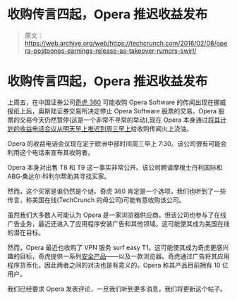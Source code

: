 # 收购传言四起，Opera 推迟收益发布 

> 原文：<https://web.archive.org/web/https://techcrunch.com/2016/02/08/opera-postpones-earnings-release-as-takeover-rumors-swirl/>

# 收购传言四起，Opera 推迟收益发布

上周五，在中国证券公司[奇虎 360](https://web.archive.org/web/20221205224824/https://en.wikipedia.org/wiki/Qihoo) 可能收购 Opera Software 的传闻出现在挪威报纸上后，奥斯陆证券交易所决定停止 Opera Software 股票的交易。Opera 股票的交易今天仍然暂停(这是一个非常不寻常的举动),现在 Opera 本身通过[将其计划的收益电话会议从明天早上](https://web.archive.org/web/20221205224824/http://ir.asp.manamind.com/products/html/companyDisclosuresArchive.do?key=opera&lang=en&externalCss=http%3a%2f%2fwww.opera.com%2fcss%2fpages%2finvestors.css&referenceId=0000-http%3a%2f%2fwww.newsweb.no%2findex.jsp%3fmessageId%3d394429)[推迟到周三早上](https://web.archive.org/web/20221205224824/http://www.newsweb.no/newsweb/search.do?messageId=394012)给收购传闻火上浇油。

Opera 的收益电话会议现在定于欧洲中部时间周三早上 7:30。该公司很有可能会利用这个电话来宣布其收购者。

Opera 本身对出售 T8 和 T9 这一事实非常公开。该公司聘请摩根士丹利国际和 ABG·桑达尔·科利尔帮助其寻找买家。

然而，这个买家是谁仍然是个谜。奇虎 360 肯定是一个选项。我们也听到了一些传言，称美国在线(TechCrunch 的母公司)可能有意收购该公司。

虽然我们大多数人可能认为 Opera 是一家浏览器供应商，但该公司也参与了在线广告业务，最近还进入了应用程序安装广告和其他领域。这可能使其成为美国在线的潜在目标。

然而，Opera 最近也收购了 VPN 服务 surf easy T1。这可能使其成为奇虎更感兴趣的目标，奇虎提供一系列[安全产品](https://web.archive.org/web/20221205224824/http://corp.360.cn/ps/overview.html)——以及一款浏览器。奇虎通过广告将其应用程序货币化，因此两者之间的对决也是有意义的。Opera 称其产品目前拥有 10 亿用户。

我们已经要求 Opera 发表评论，一旦我们听到更多消息，我们将更新这个帖子。